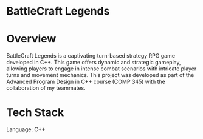 # BattleCraft Legends
 

# Overview
BattleCraft Legends is a captivating turn-based strategy RPG game developed in C++. This game offers dynamic and strategic gameplay, allowing players to engage in intense combat scenarios with intricate player turns and movement mechanics. This project was developed as part of the Advanced Program Design in C++ course (COMP 345) with the collaboration of my teammates.


# Tech Stack
Language: C++
